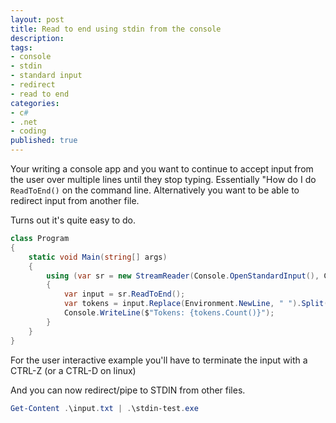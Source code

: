 ```yaml
---
layout: post
title: Read to end using stdin from the console
description: 
tags: 
- console
- stdin
- standard input
- redirect
- read to end
categories: 
- c#
- .net
- coding
published: true
---
```


Your writing a console app and you want to continue to accept input from the user 
over multiple lines until they stop typing. Essentially "How do I do `ReadToEnd()` on the command line. 
Alternatively you want to be able to redirect input from another file.

Turns out it's quite easy to do.

```csharp
class Program
{
    static void Main(string[] args)
    {
        using (var sr = new StreamReader(Console.OpenStandardInput(), Console.InputEncoding))
        {
            var input = sr.ReadToEnd();
            var tokens = input.Replace(Environment.NewLine, " ").Split(' ');
            Console.WriteLine($"Tokens: {tokens.Count()}");
        }
    }
}
```

For the user interactive example you'll have to terminate the input with a CTRL-Z (or a CTRL-D on linux)

And you can now redirect/pipe to STDIN from other files.

```powershell
Get-Content .\input.txt | .\stdin-test.exe
``` 
